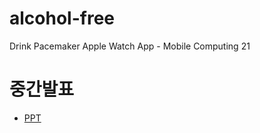 # alcohol-free
Drink Pacemaker Apple Watch App - Mobile Computing 21

# 중간발표
- [PPT](https://github.com/gajagajago/alcohol-free/blob/main/midterm_proposal.pptx)

